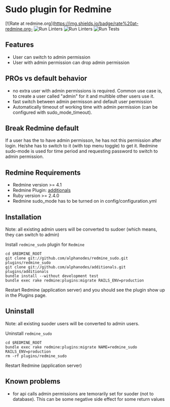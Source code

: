 Sudo plugin for Redmine
==================================

[![Rate at redmine.org](https://img.shields.io/badge/rate%20at-redmine.org- ![Run Linters](https://github.com/AlphaNodes/redmine_sudo/workflows/Run%20Linters/badge.svg) ![Run Linters](https://github.com/AlphaNodes/redmine_sudo/workflows/Run%20Brakeman/badge.svg) ![Run Tests](https://github.com/AlphaNodes/redmine_sudo/workflows/Test/badge.svg)

Features
--------

* User can switch to admin permission
* User with admin permission can drop admin permission

PROs vs default behavior
------------------------

* no extra user with admin permissions is required. Common use case is, to create a user called "admin" for it and multible other users use it.
* fast switch between admin permisson and default user permission
* Automatically timeout of working time with admin permission (can be configured with sudo_mode_timeout).

Break Redmine default
---------------------

If a user has the to have admin permisson, he has not this permission after login. He/she has to switch to it (with top menu toggle) to get it. Redmine sudo-mode is used for time period and requesting password to switch to admin permission.


Redmine Requirements
--------------------

* Redmine version >= 4.1
* Redmine Plugin: [additionals](https://github.com/alphanodes/additionals)
* Ruby version >= 2.4.0
* Redmine sudo_mode has to be turned on in config/configuration.yml


Installation
------------

Note: all existing admin users will be converted to sudoer (which means, they can switch to admin)

Install ``redmine_sudo`` plugin for `Redmine`

    cd $REDMINE_ROOT
    git clone git://github.com/alphanodes/redmine_sudo.git plugins/redmine_sudo
    git clone git://github.com/alphanodes/additionals.git plugins/additionals
    bundle install --without development test
    bundle exec rake redmine:plugins:migrate RAILS_ENV=production

Restart Redmine (application server) and you should see the plugin show up in the Plugins page.


Uninstall
---------

Note: all existing suoder users will be converted to admin users.

Uninstall ``redmine_sudo``

    cd $REDMINE_ROOT
    bundle exec rake redmine:plugins:migrate NAME=redmine_sudo RAILS_ENV=production
    rm -rf plugins/redmine_sudo

Restart Redmine (application server)


Known problems
--------------

* for api calls admin permissions are temorarily set for suoder (not to database). This can be some negative side effect for some return values
